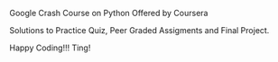 Google Crash Course on Python Offered by Coursera

Solutions to Practice Quiz, Peer Graded Assigments and Final Project.

Happy Coding!!! Ting!
